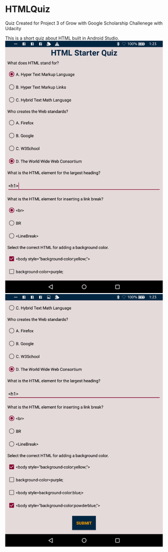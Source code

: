 # HTMLQuiz
Quiz Created for Project 3 of Grow with Google Scholarship Challenege with Udacity 

This is a short quiz about HTML built in Android Studio. 
![Screenshot](Screenshot_2018-04-10-13-23-11.png)
![Screenshot](Screenshot_2018-04-10-13-23-15.png)
